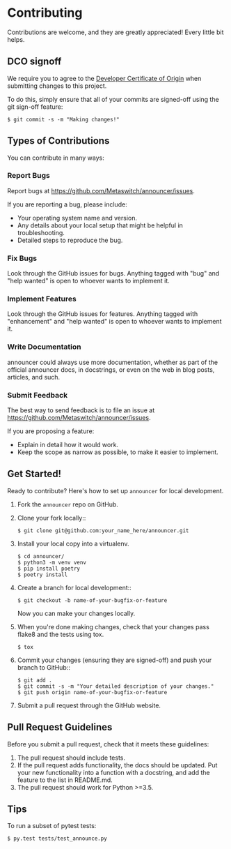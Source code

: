 # Contributing

Contributions are welcome, and they are greatly appreciated! Every little bit
helps.

## DCO signoff
We require you to agree to the [Developer Certificate of Origin](DCO) when submitting changes to this project.

To do this, simply ensure that all of your commits are signed-off using the git sign-off feature:

```shell
$ git commit -s -m "Making changes!"
```

## Types of Contributions
You can contribute in many ways:

### Report Bugs

Report bugs at https://github.com/Metaswitch/announcer/issues.

If you are reporting a bug, please include:

- Your operating system name and version.
- Any details about your local setup that might be helpful in troubleshooting.
- Detailed steps to reproduce the bug.

### Fix Bugs

Look through the GitHub issues for bugs. Anything tagged with "bug" and "help
wanted" is open to whoever wants to implement it.

### Implement Features

Look through the GitHub issues for features. Anything tagged with "enhancement"
and "help wanted" is open to whoever wants to implement it.

### Write Documentation

announcer could always use more documentation, whether as part of the
official announcer docs, in docstrings, or even on the web in blog posts,
articles, and such.

### Submit Feedback

The best way to send feedback is to file an issue at https://github.com/Metaswitch/announcer/issues.

If you are proposing a feature:

* Explain in detail how it would work.
* Keep the scope as narrow as possible, to make it easier to implement.

## Get Started!

Ready to contribute? Here's how to set up `announcer` for local development.

1. Fork the `announcer` repo on GitHub.

2. Clone your fork locally::

    ```shell
    $ git clone git@github.com:your_name_here/announcer.git
    ```

3. Install your local copy into a virtualenv.

    ```shell
    $ cd announcer/
    $ python3 -m venv venv
    $ pip install poetry
    $ poetry install
    ```

4. Create a branch for local development::

    ```shell
    $ git checkout -b name-of-your-bugfix-or-feature
    ```

   Now you can make your changes locally.

5. When you're done making changes, check that your changes pass flake8 and the
   tests using tox.

    ```shell
    $ tox
    ```

6. Commit your changes (ensuring they are signed-off) and push your branch to GitHub::

    ```shell
    $ git add .
    $ git commit -s -m "Your detailed description of your changes."
    $ git push origin name-of-your-bugfix-or-feature
    ```

7. Submit a pull request through the GitHub website.

## Pull Request Guidelines

Before you submit a pull request, check that it meets these guidelines:

1. The pull request should include tests.
2. If the pull request adds functionality, the docs should be updated. Put
   your new functionality into a function with a docstring, and add the
   feature to the list in README.md.
3. The pull request should work for Python >=3.5.

## Tips

To run a subset of pytest tests:

```shell
$ py.test tests/test_announce.py
```
